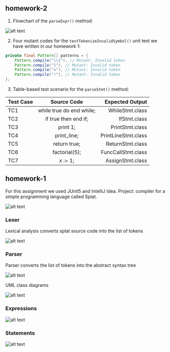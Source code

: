 ## homework-2

1. Flowchart of the `parseExpr()` method:

![alt text](src/main/resources/flowchart.png)

2. Four mutant codes for the `testTokenizeInvalidSymbol()` unit test we have written in our homework 1:

```java
private final Pattern[] patterns = {
    Pattern.compile("\\{"), // Mutant: Invalid token
    Pattern.compile("}"), // Mutant: Invalid token
    Pattern.compile("="), // Mutant: Invalid token
    Pattern.compile("!"), // Mutant: Invalid token
};
```

3. Table-based test scenario for the `parseStmt()` method:

| Test Case |       Source Code        |     Expected Output |
|:----------|:------------------------:|--------------------:|
| TC1       | while true do end while; |     WhileStmt.class |
| TC2       |   if true then end if;   |        IfStmt.class |
| TC3       |         print 1;         |     PrintStmt.class |
| TC4       |       print_line;        | PrintLineStmt.class |
| TC5       |       return true;       |    ReturnStmt.class |
| TC6       |      factorial(5);       |  FuncCallStmt.class |
| TC7       |         x := 1;          |    AssignStmt.class |

## homework-1

For this assignment we used JUnit5 and IntelliJ Idea.
Project: compiler for a simple programming language called Splat.

![alt text](src/main/resources/flow.png)

### Lexer

Lexical analysis converts splat source code into the list of tokens

![alt text](src/main/resources/lexer.png)

### Parser

Parser converts the list of tokens into the abstract syntax tree

![alt text](src/main/resources/ast1.jpg)

UML class diagrams

![alt text](src/main/resources/parser.png)

### Expressions

![alt text](src/main/resources/expr.png)

### Statements

![alt text](src/main/resources/stmt.png)